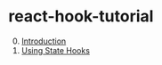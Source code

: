 # react-hook-tutorial

0. [Introduction](./00-introduction.md)
1. [Using State Hooks](./01-useState.md)
